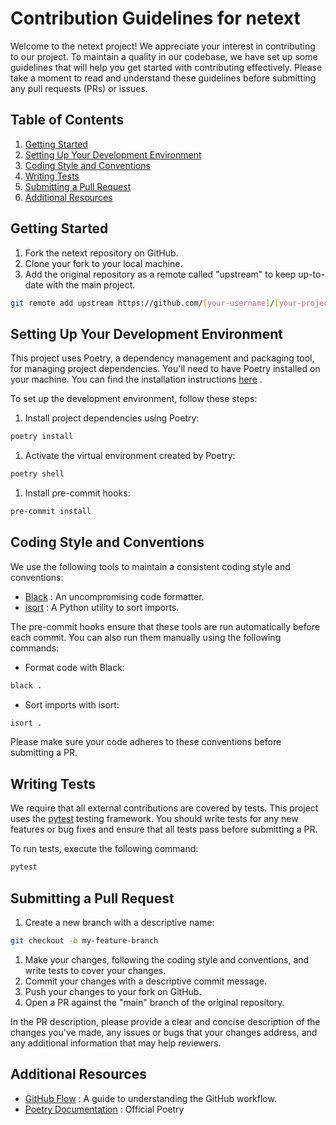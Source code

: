# Contribution Guidelines for netext

Welcome to the netext project! We appreciate your interest in contributing to our project. To maintain a quality in our codebase, we have set up some guidelines that will help you get started with contributing effectively. Please take a moment to read and understand these guidelines before submitting any pull requests (PRs) or issues.

## Table of Contents
1. [Getting Started](#getting-started)
2. [Setting Up Your Development Environment](#setting-up-your-development-environment)
3. [Coding Style and Conventions](#coding-style-and-conventions)
4. [Writing Tests](#writing-tests)
5. [Submitting a Pull Request](#submitting-a-pull-request)
6. [Additional Resources](#additional-resources)

## Getting Started
1. Fork the netext repository on GitHub.
2. Clone your fork to your local machine.
3. Add the original repository as a remote called "upstream" to keep up-to-date with the main project.

```sh
git remote add upstream https://github.com/[your-username]/[your-project-name].git
```


## Setting Up Your Development Environment

This project uses Poetry, a dependency management and packaging tool, for managing project dependencies. You'll need to have Poetry installed on your machine. You can find the installation instructions [here](https://python-poetry.org/docs/#installation) .

To set up the development environment, follow these steps:
1. Install project dependencies using Poetry:

```sh
poetry install
```


1. Activate the virtual environment created by Poetry:

```sh
poetry shell
```


1. Install pre-commit hooks:

```sh
pre-commit install
```


## Coding Style and Conventions

We use the following tools to maintain a consistent coding style and conventions:
- [Black](https://black.readthedocs.io/en/stable/) : An uncompromising code formatter.
- [isort](https://pycqa.github.io/isort/) : A Python utility to sort imports.

The pre-commit hooks ensure that these tools are run automatically before each commit. You can also run them manually using the following commands:
- Format code with Black:

```sh
black .
```


- Sort imports with isort:

```sh
isort .
```



Please make sure your code adheres to these conventions before submitting a PR.

## Writing Tests

We require that all external contributions are covered by tests. This project uses the [pytest](https://docs.pytest.org/en/stable/)  testing framework. You should write tests for any new features or bug fixes and ensure that all tests pass before submitting a PR.

To run tests, execute the following command:

```sh
pytest
```


## Submitting a Pull Request
1. Create a new branch with a descriptive name:

```sh
git checkout -b my-feature-branch
```


1. Make your changes, following the coding style and conventions, and write tests to cover your changes.
2. Commit your changes with a descriptive commit message.
3. Push your changes to your fork on GitHub.
4. Open a PR against the "main" branch of the original repository.

In the PR description, please provide a clear and concise description of the changes you've made, any issues or bugs that your changes address, and any additional information that may help reviewers.

## Additional Resources
- [GitHub Flow](https://guides.github.com/introduction/flow/) : A guide to understanding the GitHub workflow.
- [Poetry Documentation](https://python-poetry.org/docs/) : Official Poetry
